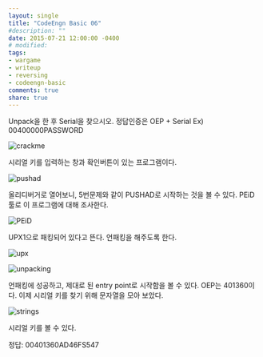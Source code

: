 ```yaml
---
layout: single
title: "CodeEngn Basic 06"
#description: ""
date: 2015-07-21 12:00:00 -0400
# modified: 
tags: 
- wargame
- writeup
- reversing
- codeengn-basic
comments: true
share: true
---
```


Unpack을 한 후 Serial을 찾으시오. 정답인증은 OEP + Serial
Ex) 00400000PASSWORD

![crackme]({{site.url}}{{site.baseurl}}/assets/images/2015-07-21-CodeEngn-Basic-06/0.png)

시리얼 키를 입력하는 창과 확인버튼이 있는 프로그램이다.

![pushad]({{site.url}}{{site.baseurl}}/assets/images/2015-07-21-CodeEngn-Basic-06/1.png)

올리디버거로 열어보니, 5번문제와 같이 PUSHAD로 시작하는 것을 볼 수 있다. PEiD 툴로 이 프로그램에 대해 조사한다.

![PEiD]({{site.url}}{{site.baseurl}}/assets/images/2015-07-21-CodeEngn-Basic-06/2.png)

UPX1으로 패킹되어 있다고 뜬다. 언패킹을 해주도록 한다.

![upx]({{site.url}}{{site.baseurl}}/assets/images/2015-07-21-CodeEngn-Basic-06/3.png)

![unpacking]({{site.url}}{{site.baseurl}}/assets/images/2015-07-21-CodeEngn-Basic-06/4.png)

언패킹에 성공하고, 제대로 된 entry point로 시작함을 볼 수 있다.
OEP는 401360이다.
이제 시리얼 키를 찾기 위해 문자열을 모아 보았다.

![strings]({{site.url}}{{site.baseurl}}/assets/images/2015-07-21-CodeEngn-Basic-06/5.png)


시리얼 키를 볼 수 있다.

정답: 00401360AD46FS547
